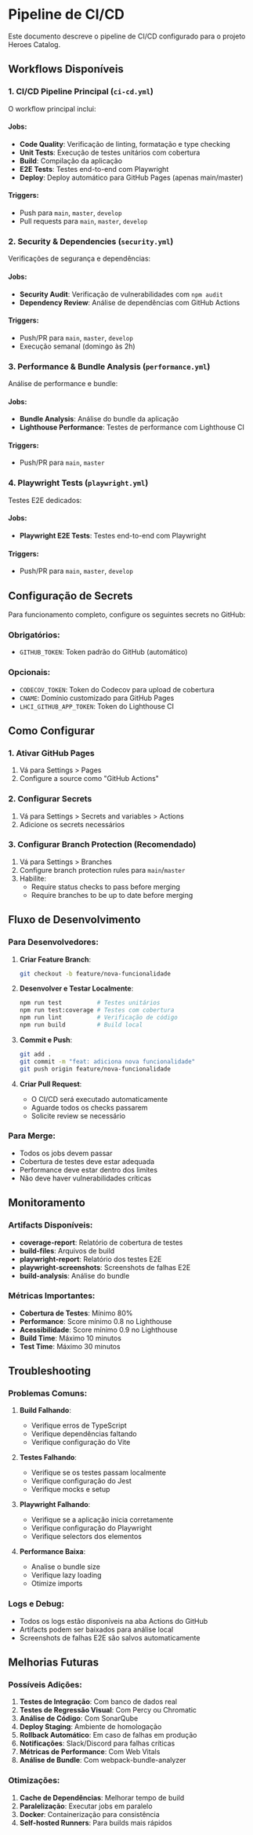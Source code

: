 # Pipeline de CI/CD

Este documento descreve o pipeline de CI/CD configurado para o projeto Heroes Catalog.

## Workflows Disponíveis

### 1. CI/CD Pipeline Principal (`ci-cd.yml`)

O workflow principal inclui:

#### Jobs:

- **Code Quality**: Verificação de linting, formatação e type checking
- **Unit Tests**: Execução de testes unitários com cobertura
- **Build**: Compilação da aplicação
- **E2E Tests**: Testes end-to-end com Playwright
- **Deploy**: Deploy automático para GitHub Pages (apenas main/master)

#### Triggers:

- Push para `main`, `master`, `develop`
- Pull requests para `main`, `master`, `develop`

### 2. Security & Dependencies (`security.yml`)

Verificações de segurança e dependências:

#### Jobs:

- **Security Audit**: Verificação de vulnerabilidades com `npm audit`
- **Dependency Review**: Análise de dependências com GitHub Actions

#### Triggers:

- Push/PR para `main`, `master`, `develop`
- Execução semanal (domingo às 2h)

### 3. Performance & Bundle Analysis (`performance.yml`)

Análise de performance e bundle:

#### Jobs:

- **Bundle Analysis**: Análise do bundle da aplicação
- **Lighthouse Performance**: Testes de performance com Lighthouse CI

#### Triggers:

- Push/PR para `main`, `master`

### 4. Playwright Tests (`playwright.yml`)

Testes E2E dedicados:

#### Jobs:

- **Playwright E2E Tests**: Testes end-to-end com Playwright

#### Triggers:

- Push/PR para `main`, `master`, `develop`

## Configuração de Secrets

Para funcionamento completo, configure os seguintes secrets no GitHub:

### Obrigatórios:

- `GITHUB_TOKEN`: Token padrão do GitHub (automático)

### Opcionais:

- `CODECOV_TOKEN`: Token do Codecov para upload de cobertura
- `CNAME`: Domínio customizado para GitHub Pages
- `LHCI_GITHUB_APP_TOKEN`: Token do Lighthouse CI

## Como Configurar

### 1. Ativar GitHub Pages

1. Vá para Settings > Pages
2. Configure a source como "GitHub Actions"

### 2. Configurar Secrets

1. Vá para Settings > Secrets and variables > Actions
2. Adicione os secrets necessários

### 3. Configurar Branch Protection (Recomendado)

1. Vá para Settings > Branches
2. Configure branch protection rules para `main`/`master`
3. Habilite:
   - Require status checks to pass before merging
   - Require branches to be up to date before merging

## Fluxo de Desenvolvimento

### Para Desenvolvedores:

1. **Criar Feature Branch**:

   ```bash
   git checkout -b feature/nova-funcionalidade
   ```

2. **Desenvolver e Testar Localmente**:

   ```bash
   npm run test          # Testes unitários
   npm run test:coverage # Testes com cobertura
   npm run lint          # Verificação de código
   npm run build         # Build local
   ```

3. **Commit e Push**:

   ```bash
   git add .
   git commit -m "feat: adiciona nova funcionalidade"
   git push origin feature/nova-funcionalidade
   ```

4. **Criar Pull Request**:
   - O CI/CD será executado automaticamente
   - Aguarde todos os checks passarem
   - Solicite review se necessário

### Para Merge:

- Todos os jobs devem passar
- Cobertura de testes deve estar adequada
- Performance deve estar dentro dos limites
- Não deve haver vulnerabilidades críticas

## Monitoramento

### Artifacts Disponíveis:

- **coverage-report**: Relatório de cobertura de testes
- **build-files**: Arquivos de build
- **playwright-report**: Relatório dos testes E2E
- **playwright-screenshots**: Screenshots de falhas E2E
- **build-analysis**: Análise do bundle

### Métricas Importantes:

- **Cobertura de Testes**: Mínimo 80%
- **Performance**: Score mínimo 0.8 no Lighthouse
- **Acessibilidade**: Score mínimo 0.9 no Lighthouse
- **Build Time**: Máximo 10 minutos
- **Test Time**: Máximo 30 minutos

## Troubleshooting

### Problemas Comuns:

1. **Build Falhando**:
   - Verifique erros de TypeScript
   - Verifique dependências faltando
   - Verifique configuração do Vite

2. **Testes Falhando**:
   - Verifique se os testes passam localmente
   - Verifique configuração do Jest
   - Verifique mocks e setup

3. **Playwright Falhando**:
   - Verifique se a aplicação inicia corretamente
   - Verifique configuração do Playwright
   - Verifique selectors dos elementos

4. **Performance Baixa**:
   - Analise o bundle size
   - Verifique lazy loading
   - Otimize imports

### Logs e Debug:

- Todos os logs estão disponíveis na aba Actions do GitHub
- Artifacts podem ser baixados para análise local
- Screenshots de falhas E2E são salvos automaticamente

## Melhorias Futuras

### Possíveis Adições:

1. **Testes de Integração**: Com banco de dados real
2. **Testes de Regressão Visual**: Com Percy ou Chromatic
3. **Análise de Código**: Com SonarQube
4. **Deploy Staging**: Ambiente de homologação
5. **Rollback Automático**: Em caso de falhas em produção
6. **Notificações**: Slack/Discord para falhas críticas
7. **Métricas de Performance**: Com Web Vitals
8. **Análise de Bundle**: Com webpack-bundle-analyzer

### Otimizações:

1. **Cache de Dependências**: Melhorar tempo de build
2. **Paralelização**: Executar jobs em paralelo
3. **Docker**: Containerização para consistência
4. **Self-hosted Runners**: Para builds mais rápidos
